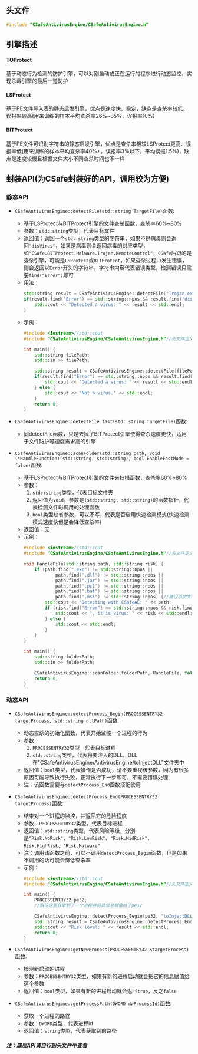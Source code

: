 ## 头文件
```cpp
#include "CSafeAntivirusEngine/CSafeAntivirusEngine.h"
```

## 引擎描述
#### TOProtect
基于动态行为检测的防护引擎，可以对刚启动或正在运行的程序进行动态监控，实现杀毒引擎的最后一道防护
#### LSProtect
基于PE文件导入表的静态启发引擎，优点是速度快、稳定，缺点是查杀率较低、误报率较高(用来训练的样本平均查杀率26%~35%，误报率10%)
#### BITProtect
基于PE文件可识别字符串的静态启发引擎，优点是查杀率相较LSProtect更高、误报率低(用来训练的样本平均查杀率40%+，误报率3%以下，平均误报1.5%)，缺点是速度较慢且根据文件大小不同查杀时间也不一样

## 封装API(为CSafe封装好的API，调用较为方便)
### 静态API
* `CSafeAntivirusEngine::detectFile(std::string TargetFile)`函数:
    * 基于LSProtect与BITProtect引擎的文件查杀函数，查杀率60%~80%
    * 参数：`std::string`类型，代表目标文件
    * 返回值：返回一个`std::string`类型的字符串，如果不是病毒则会返回`"disVirus"`，如果是病毒则会返回病毒的对应类型，如`"CSafe.BITProtect.Malware.Trojan.RemoteControl"`，`CSafe`后跟的是查杀引擎，可能是`LSProtect`或`BITProtect`，如果查杀过程中发生错误，则会返回以`Error`开头的字符串，字符串内容代表错误类型，检测错误只需要`find("Error")`即可
    * 用法：
        ```cpp
        std::string result = CSafeAntivirusEngine::detectFile("Trojan.exe");
        if(result.find("Error") == std::string::npos && result.find("disVirus") == std::string::npos) {
            std::cout << "Detected a virus: " << result << std::endl;
        }
        ```
    * 示例：
        ```cpp
        #include <iostream>//std::cout
        #include "CSafeAntivirusEngine/CSafeAntivirusEngine.h"//头文件定义

        int main() {
            std::string filePath;
            std::cin >> filePath;

            std::string result = CSafeAntivirusEngine::detectFile(filePath);
            if(result.find("Error") == std::string::npos && result.find("disVirus") == std::string::npos) {
                std::cout << "Detected a virus: " << result << std::endl;
            } else {
                std::cout << "Not a virus." << std::endl;
            }
            return 0;
        }
        ```

* `CSafeAntivirusEngine::detectFile_fast(std::string TargetFile)`函数:
    * 同detectFile函数，只是去掉了BITProtect引擎使得查杀速度更快，适用于文件防护等速度需求高的引擎

* `CSafeAntivirusEngine::scanFolder(std::string path, void (*HandleFunction)(std::string, std::string), bool EnableFastMode = false)`函数:
    * 基于LSProtect与BITProtect引擎的文件夹扫描函数，查杀率60%~80%
    * 参数：
        1. `std::string`类型，代表目标文件夹
        2. 返回值为`void`，参数是`(std::string, std::string)`的函数指针，代表检测文件时调用的处理函数
        3. `bool`类型缺省参数，可以不写，代表是否启用快速检测模式(快速检测模式速度快但是会降低查杀率)
    * 返回值：无
    * 示例：
        ```cpp
        #include <iostream>//std::cout
        #include "CSafeAntivirusEngine/CSafeAntivirusEngine.h"//头文件定义

        void HandleFile(std::string path, std::string risk) {
            if (path.find(".exe") != std::string::npos ||
                    path.find(".dll") != std::string::npos ||
                    path.find(".jar") != std::string::npos ||
                    path.find(".ps1") != std::string::npos ||
                    path.find(".bat") != std::string::npos ||
                    path.find(".msi") != std::string::npos) {//建议添加文件类型过滤，否则非PE文件的误报率不能保证(.jar、.ps1、.vbs、.bat等脚本或jar等文件除外)
                std::cout << "Detecting with CSafeAE: " << path;
                if (risk.find("Error") == std::string::npos && risk.find("disVirus") == std::string::npos) {
                    std::cout << ", it is virus: " << risk << std::endl;
                } else {
                    std::cout << std::endl;
                }
            }
        }

        int main() {
            std::string folderPath;
            std::cin >> folderPath;

            CSafeAntivirusEngine::scanFolder(folderPath, HandleFile, false);//不启用加速模式
            return 0;
        }
        ```

### 动态API
* `CSafeAntivirusEngine::detectProcess_Begin(PROCESSENTRY32 targetProcess, std::string dllPath)`函数:
    * 动态查杀的初始化函数，代表开始监控一个进程的行为
    * 参数：
        1. `PROCESSENTRY32`类型，代表目标进程
        2. `std::string`类型，代表将要注入的DLL，DLL在"CSafeAntivirusEngine/AntivirusEngine/toInjectDLL"文件夹中
    * 返回值：`bool`类型，代表操作是否成功，请不要重视该参数，因为有很多原因可能导致执行失败，正常执行下一步即可，不需要错误处理
    * 注：该函数需要与`detectProcess_End`函数搭配使用

* `CSafeAntivirusEngine::detectProcess_End(PROCESSENTRY32 targetProcess)`函数:
    * 结束对一个进程的监控，并返回它的危险程度
    * 参数：`PROCESSENTRY32`类型，代表目标进程
    * 返回值：`std::string`类型，代表风险等级，分别是`"Risk.NoRisk"`、`"Risk.LowRisk"`、`"Risk.MidRisk"`、`Risk.HighRisk`、`"Risk.Malware"`
    * 注：调用该函数之前，可以不调用`detectProcess_Begin`函数，但是如果不调用的话可能会降低查杀率
    * 示例：
        ```cpp
        #include <iostream>//std::cout
        #include "CSafeAntivirusEngine/CSafeAntivirusEngine.h"//头文件定义

        int main() {
            PROCESSENTRY32 pe32;
            //假设这里获取到了一个进程并将其信息赋值给了pe32

            CSafeAntivirusEngine::detectProcess_Begin(pe32, "toInjectDLL.dll");
            std::string result = CSafeAntivirusEngine::detectProcess_End(pe32);
            std::cout << "Risk level: " << result << std::endl;
            return 0;
        }

* `CSafeAntivirusEngine::getNewProcess(PROCESSENTRY32 &targetProcess)`函数:
    * 检测新启动的进程
    * 参数：`PROCESSENTRY32`类型，如果有新的进程启动就会把它的信息赋值给这个参数
    * 返回值：`bool`类型，如果有新的进程启动就会返回`true`，反之`false`

* `CSafeAntivirusEngine::getProcessPath(DWORD dwProcessId)`函数:
    * 获取一个进程的路径
    * 参数：`DWORD`类型，代表进程id
    * 返回值：`string`类型，代表获取到的路径

##### 注：底层API请自行到头文件中查看
